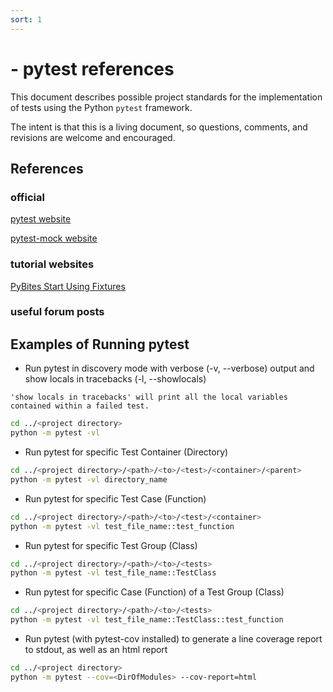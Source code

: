 ```yaml
---
sort: 1
---
```


# - pytest references

This document describes possible project standards for the implementation of tests using the Python `pytest` framework.

The intent is that this is a living document, so questions, comments, and revisions are welcome and encouraged.


## References

### official

[pytest website](https://docs.pytest.org/en/latest/index.html)

[pytest-mock website](https://github.com/pytest-dev/pytest-mock)

### tutorial websites

[PyBites Start Using Fixtures](https://pybit.es/pytest-fixtures.html)

### useful forum posts


## Examples of Running pytest

- Run pytest in discovery mode with verbose (-v, --verbose) output and show locals in tracebacks (-l, --showlocals)

```note
'show locals in tracebacks' will print all the local variables contained within a failed test.
```

```bash
cd ../<project directory>
python -m pytest -vl
```

- Run pytest for specific Test Container (Directory)

```bash
cd ../<project directory>/<path>/<to>/<test>/<container>/<parent>
python -m pytest -vl directory_name
```

- Run pytest for specific Test Case (Function)

```bash
cd ../<project directory>/<path>/<to>/<test>/<container>
python -m pytest -vl test_file_name::test_function
```

- Run pytest for specific Test Group (Class)

```bash
cd ../<project directory>/<path>/<to>/<tests>
python -m pytest -vl test_file_name::TestClass
```

- Run pytest for specific Case (Function) of a Test Group (Class)

```bash
cd ../<project directory>/<path>/<to>/<tests>
python -m pytest -vl test_file_name::TestClass::test_function
```

- Run pytest (with pytest-cov installed) to generate a line coverage report to stdout, as well as an html report

```bash
cd ../<project directory>
python -m pytest --cov=<DirOfModules> --cov-report=html
```

